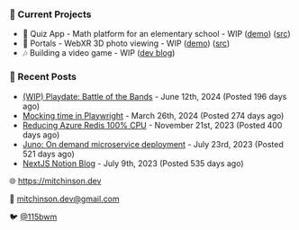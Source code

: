 ### 📌 Current Projects
- 📝 Quiz App - Math platform for an elementary school - WIP ([demo](https://quiz-staging.mitchinson.dev/)) ([src](https://github.com/bmitchinson/budget-entry))
- 📸 Portals - WebXR 3D photo viewing - WIP ([demo](https://portals.mitchinson.dev/)) ([src](https://github.com/bmitchinson/vr-jpg-viewer-webxr))
- 🎶 Building a video game - WIP ([dev blog](https://blog.mitchinson.dev/playdate-dev-one))

### 📝 Recent Posts

- [(WIP) Playdate: Battle of the Bands](https://blog.mitchinson.dev/playdate-dev-one) - June 12th, 2024 (Posted 196 days ago)
- [Mocking time in Playwright](https://blog.mitchinson.dev/playwright-mock-time) - March 26th, 2024 (Posted 274 days ago)
- [Reducing Azure Redis 100% CPU](https://blog.mitchinson.dev/redis-cpu) - November 21st, 2023 (Posted 400 days ago)
- [Juno: On demand microservice deployment](https://blog.mitchinson.dev/juno) - July 23rd, 2023 (Posted 521 days ago)
- [NextJS Notion Blog](https://blog.mitchinson.dev/blog-2023) - July 9th, 2023 (Posted 535 days ago)

🌐 https://mitchinson.dev

💌 mitchinson.dev@gmail.com

🐦 [@115bwm](https://twitter.com/115bwm)